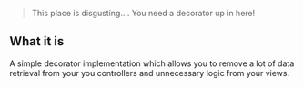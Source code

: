> This place is disgusting.... You need a decorator up in here!

## What it is

A simple decorator implementation which allows you to remove a lot of data retrieval from your you controllers and unnecessary logic from your views.